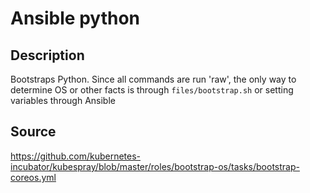 # Ansible python

## Description

Bootstraps Python. Since all commands are run 'raw', the only way to determine OS or other facts is through `files/bootstrap.sh` or setting variables through Ansible

## Source
https://github.com/kubernetes-incubator/kubespray/blob/master/roles/bootstrap-os/tasks/bootstrap-coreos.yml